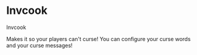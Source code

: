 Invcook
=======

Invcook

Makes it so your players can't curse! You can configure your curse words and your curse messages!

